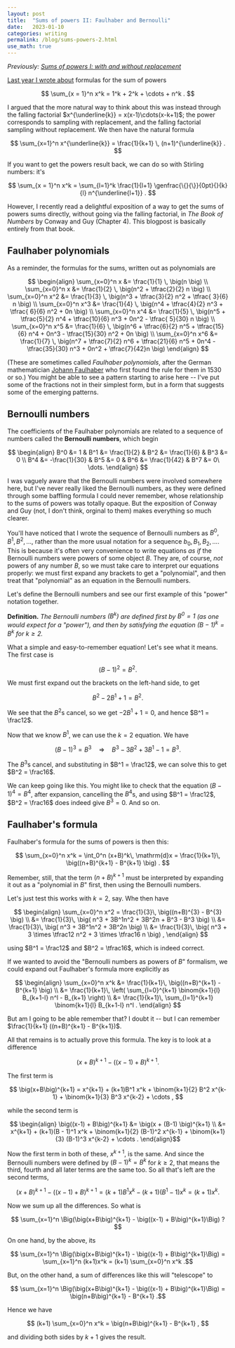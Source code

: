 ```yaml
---
layout: post
title:  "Sums of powers II: Faulhaber and Bernoulli"
date:   2023-01-10
categories: writing
permalink: /blog/sums-powers-2.html
use_math: true
---
```


*Previously: [Sums of powers I: with and without replacement](/sums-powers-1.html)*

[Last year I wrote about](/sums-powers-1.html) formulas for the sum of powers

$$ \sum_{x = 1}^n x^k = 1^k + 2^k + \cdots + n^k . $$

I argued that the more natural way to think about this was instead through the falling factorial $x^{\underline{k}} = x(x-1)\cdots(x-k+1)$; the power corresponds to sampling with replacement, and the falling factorial sampling without replacement. We then have the natural formula

$$ \sum_{x=1}^n x^{\underline{k}} = \frac{1}{k+1} \, (n+1)^{\underline{k}} . $$

If you want to get the powers result back, we can do so with Stirling numbers: it's

$$ \sum_{x = 1}^n x^k =  \sum_{l=1}^k  \frac{1}{l+1} \genfrac{\{}{\}}{0pt}{}{k}{l} n^{\underline{l+1}} . $$

However, I recently read a delightful exposition of a way to get the sums of powers sums directly, without going via the falling factorial, in *The Book of Numbers* by Conway and Guy (Chapter 4). This blogpost is basically entirely from that book.


## Faulhaber polynomials

As a reminder, the formulas for the sums, written out as polynomials are

$$ \begin{align}
\sum_{x=0}^n x   &=	\frac{1}{1} \, \big(n \big)	\\
\sum_{x=0}^n x   &=	\frac{1}{2} \, \big(n^2 + \tfrac{2}{2} n \big)	\\
\sum_{x=0}^n x^2 &=	\frac{1}{3} \, \big(n^3 + \tfrac{3}{2} n^2 + \tfrac{ 3}{6} n \big)	\\
\sum_{x=0}^n x^3 &=	\frac{1}{4} \, \big(n^4 + \tfrac{4}{2} n^3 + \tfrac{ 6}{6} n^2 + 0n \big)	\\
\sum_{x=0}^n x^4 &=	\frac{1}{5} \, \big(n^5 + \tfrac{5}{2} n^4 + \tfrac{10}{6} n^3 + 0n^2 - \tfrac{ 5}{30} n \big)	\\
\sum_{x=0}^n x^5 &=	\frac{1}{6} \, \big(n^6 + \tfrac{6}{2} n^5 + \tfrac{15}{6} n^4 + 0n^3 - \tfrac{15}{30} n^2 + 0n \big)	\\
\sum_{x=0}^n x^6 &=	\frac{1}{7} \, \big(n^7 + \tfrac{7}{2} n^6 + \tfrac{21}{6} n^5 + 0n^4 - \tfrac{35}{30} n^3 + 0n^2 + \tfrac{7}{42}n \big)
\end{align} $$

(These are sometimes called *Faulhaber polynomials*, after the German mathematician [Johann Faulhaber](https://en.wikipedia.org/wiki/Johann_Faulhaber) who first found the rule for them in 1530 or so.) You might be able to see a pattern starting to arise here -- I've put some of the fractions not in their simplest form, but in a form that suggests some of the emerging patterns.

## Bernoulli numbers

The coefficients of the Faulhaber polynomials are related to a sequence of numbers called the **Bernoulli numbers**, which begin

$$ \begin{align}
B^0 &= 1 & B^1 &= \frac{1}{2} & B^2 &= \frac{1}{6} & B^3 &= 0 \\
B^4 &= -\frac{1}{30} & B^5 &= 0 & B^6 &= \frac{1}{42} & B^7 &= 0\ \dots.
\end{align} $$

I was vaguely aware that the Bernoulli numbers were involved somewhere here, but I've never really liked the Bernoulli numbers, as they were defined through some baffling formula I could never remember, whose relationship to the sums of powers was totally opaque. But the exposition of Conway and Guy (not, I don't think, orginal to them) makes everything so much clearer.

You'll have noticed that I wrote the sequence of Bernoulli numbers as $B^0, B^1, B^2, \dots$, rather than the more usual notation for a sequence $b_0, B_1, B_2, \dots$. This is because it's often very convenience to write equations *as if* the Bernoulli numbers were powers of some object $B$. They are, of course, *not* powers of any number $B$, so we must take care to interpret our equations properly: we must first expand any brackets to get a "polynomial", and then treat that "polynomial" as an equation in the Bernoulli numbers.

Let's define the Bernoulli numbers and see our first example of this "power" notation together.

**Definition.** *The Bernoulli numbers $(B^k)$ are defined first by $B^0 = 1$ (as one would expect for a "power"), and then by satisfying the equation $(B-1)^k = B^k$ for $k \geq 2$.*

What a simple and easy-to-remember equation! Let's see what it means. The first case is

$$(B-1)^2 = B^2 . $$

We must first expand out the brackets on the left-hand side, to get

$$ B^2 - 2B^1 + 1 = B^2 . $$

We see that the $B^2$s cancel, so we get $-2B^1 + 1 = 0$, and hence $B^1 = \frac12$.

Now that we know $B^1$, we can use the $k = 2$ equation. We have

$$(B-1)^3 = B^3 \quad \Longrightarrow \quad B^3 - 3B^2 + 3B^1 - 1 = B^3 . $$

The $B^3$s cancel, and substituting in $B^1 = \frac12$, we can solve this to get $B^2 = \frac16$.

We can keep going like this. You might like to check that the equation $(B-1)^4 = B^4$, after expansion, cancelling the $B^4$s, and using $B^1 = \frac12$, $B^2 = \frac16$ does indeed give $B^3 = 0$. And so on.

## Faulhaber's formula

Faulhaber's formula for the sums of powers is then this:

$$ \sum_{x=0}^n x^k = \int_0^n (x+B)^k\, \mathrm{d}x = \frac{1}{k+1}\, \big((n+B)^{k+1} - B^{k+1} \big) . $$

Remember, still, that the term $(n+B)^{k+1}$ must be interpreted by expanding it out as a "polynomial in $B$" first, then using the Bernoulli numbers.

Let's just test this works with $k = 2$, say. Whe then have

$$ \begin{align}
\sum_{x=0}^n x^2 = \frac{1}{3}\, \big((n+B)^{3} - B^{3} \big) \\
  &= \frac{1}{3}\, \big( n^3 + 3B^1n^2 + 3B^2n + B^3 - B^3 \big) \\
  &= \frac{1}{3}\, \big( n^3 + 3B^1n^2 + 3B^2n \big) \\
  &= \frac{1}{3}\, \big( n^3 + 3 \times \tfrac12 n^2 + 3 \times \tfrac16 n \big) ,
\end{align} $$

using $B^1 = \frac12$ and $B^2 = \tfrac16$, which is indeed correct.

If we wanted to avoid the "Bernoulli numbers as powers of $B$" formalism, we could expand out Faulhaber's formula more explicitly as

$$ \begin{align}
\sum_{x=0}^n x^k &= \frac{1}{k+1}\, \big((n+B)^{k+1} - B^{k+1} \big) \\
  &= \frac{1}{k+1}\, \left( \sum_{l=0}^{k+1} \binom{k+1}{l} B_{k+1-l} n^l - B_{k+1} \right) \\
  &= \frac{1}{k+1}\, \sum_{l=1}^{k+1} \binom{k+1}{l} B_{k+1-l} n^l .
 \end{align} $$
 
 But am I going to be able remember that? I doubt it -- but I can remember $\frac{1}{k+1} ((n+B)^{k+1} - B^{k+1})$.
 
 All that remains is to actually prove this formula. The key is to look at a difference
 
 $$ \big(x+B\big)^{k+1} - \big((x-1) + B\big)^{k+1} . $$
 
 The first term is
 
 $$ \big(x+B\big)^{k+1} = x^{k+1} + (k+1)B^1 x^k + \binom{k+1}{2} B^2 x^{k-1} + \binom{k+1}{3} B^3 x^{k-2} + \cdots , $$
 
 while the second term is
 
 $$ \begin{align}
 \big((x-1) + B\big)^{k+1} &= \big(x + (B-1) \big)^{k+1} \\
   &= x^{k+1} + (k+1)(B - 1)^1 x^k + \binom{k+1}{2} (B-1)^2 x^{k-1} + \binom{k+1}{3} (B-1)^3 x^{k-2} + \cdots . \end{align}$$

Now the first term in both of these, $x^{k+1}$, is the same. And since the Bernoulli numbers were defined by $(B-1)^k = B^k$ for $k \geq 2$, that means the third, fourth and all later terms are the same too. So all that's left are the second terms,

$$ \big(x+B\big)^{k+1} - \big((x-1) + B\big)^{k+1}
  = (k+1)B^1 x^k - (k+1)(B^1 - 1) x^k = (k+1)x^k .$$

Now we sum up all the differences. So what is

$$ \sum_{x=1}^n \Big(\big(x+B\big)^{k+1} - \big((x-1) + B\big)^{k+1}\Big)  ? $$

On one hand, by the above, its

$$ \sum_{x=1}^n \Big(\big(x+B\big)^{k+1} - \big((x-1) + B\big)^{k+1}\Big) = \sum_{x=1}^n (k+1)x^k = (k+1) \sum_{x=0}^n x^k .$$

But, on the other hand, a sum of differences like this will "telescope" to

$$ \sum_{x=1}^n \Big(\big(x+B\big)^{k+1} - \big((x-1) + B\big)^{k+1}\Big) = \big(n+B\big)^{k+1} - B^{k+1} .$$

Hence we have

$$ (k+1) \sum_{x=0}^n x^k = \big(n+B\big)^{k+1} - B^{k+1} , $$

and dividing both sides by $k+1$ gives the result.
